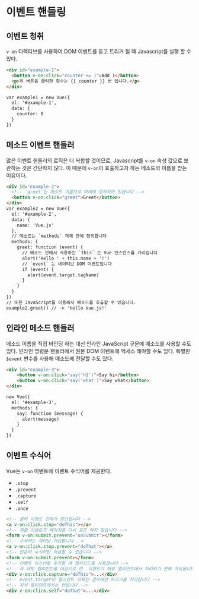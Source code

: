 # 이벤트 핸들링

## 이벤트 청취
`v-on` 디렉티브를 사용하여 DOM 이벤트를 듣고 트리거 될 때 Javascript를 실행 할 수 있다.
```html
<div id="example-1">
  <button v-on:click="counter += 1">Add 1</button>
  <p>위 버튼을 클릭한 횟수는 {{ counter }} 번 입니다.</p>
</div>

var example1 = new Vue({
  el: '#example-1',
  data: {
    counter: 0
  }
})
```
## 메소드 이벤트 핸들러
많은 이벤트 핸들러의 로직은 더 복합할 것이므로, Javascript를 `v-on` 속성 값으로 보관하는 것은 간단하지 않다.
이 때문에 `v-on`이 호출하고자 하는 메소드의 이름을 받는 이유이다.
```html
<div id="example-2">
  <!-- `greet`는 메소드 이름으로 아래에 정의되어 있습니다 -->
  <button v-on:click="greet">Greet</button>
</div>
var example2 = new Vue({
  el: '#example-2',
  data: {
    name: 'Vue.js'
  },
  // 메소드는 `methods` 객체 안에 정의합니다
  methods: {
    greet: function (event) {
      // 메소드 안에서 사용하는 `this` 는 Vue 인스턴스를 가리킵니다
      alert('Hello ' + this.name + '!')
      // `event` 는 네이티브 DOM 이벤트입니다
      if (event) {
        alert(event.target.tagName)
      }
    }
  }
})
// 또한 JavaScript를 이용해서 메소드를 호출할 수 있습니다.
example2.greet() // -> 'Hello Vue.js!'
```

## 인라인 메소드 핸들러
메소드 이름을 직접 바인딩 하는 대신 인라인 JavaScript 구문에 메소드를 사용할 수도 있다.
인라인 명령문 핸들러에서 원본 DOM 이벤트에 엑세스 해야할 수도 있다.
특별한 `$event` 변수를 사용해 메소드에 전달할 수도 있다.
```html
<div id="example-3">
    <button v-on:click="say('h1')">Say hi</button>
    <button v-on:click="say('what')">Say what</button>
</div>

new Vue({
  el: '#example-3',
  methods: {
    say: function (message) {
      alert(message)
    }
  }
})
```
## 이벤트 수식어
Vue는 `v-on` 이벤트에 이벤트 수식어를 제공한다.
- `.stop`
- `.prevent`
- `.capture`
- `.self`
- `.once`
```html
<!-- 클릭 이벤트 전파가 중단됩니다 -->
<a v-on:click.stop="doThis"></a>
<!-- 제출 이벤트가 페이지를 다시 로드 하지 않습니다 -->
<form v-on:submit.prevent="onSubmit"></form>
<!-- 수식어는 체이닝 가능합니다 -->
<a v-on:click.stop.prevent="doThat"></a>
<!-- 단순히 수식어만 사용할 수 있습니다 -->
<form v-on:submit.prevent></form>
<!-- 이벤트 리스너를 추가할 때 캡처모드를 사용합니다 -->
<!-- 즉 내부 엘리먼트를 대상으로 한  이벤트가 해당 엘리먼트에서 처리되기 전에 처리됩니다. -->
<div v-on:click.capture="doThis">...</div>
<!-- event.target이 엘리먼트 자체인 경우에만 트리거를 처리합니다 -->
<!-- 자식 엘리먼트에서는 안됩니다 -->
<div v-on:click.self="doThat">...</div>
```
